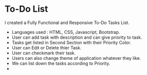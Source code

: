 <h1>To-Do List</h1>

I created a Fully Functional and Responsive To-Do Tasks List.
   - Languages used : HTML, CSS, Javascript, Bootstrap.
   - User can add task with description and can give priority to task.
   - Tasks get listed in Second Section with their Priority Color.
   - User can Edit or Delete thier Task.
   - User can checkmark their task.
   - Users can also change theme of application whatever they like.
   - We can list down the tasks according to Priority.
   - 
